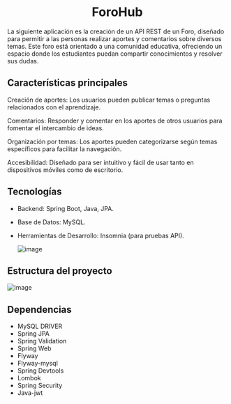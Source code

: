 <h1 align="center">ForoHub</h1>

La siguiente aplicación es la creación de un API REST de un Foro, diseñado para permitir a las personas realizar aportes y comentarios sobre diversos temas. Este foro está orientado a una comunidad educativa, ofreciendo un espacio donde los estudiantes puedan compartir conocimientos y resolver sus dudas.

## Características principales

Creación de aportes: Los usuarios pueden publicar temas o preguntas relacionados con el aprendizaje.

Comentarios: Responder y comentar en los aportes de otros usuarios para fomentar el intercambio de ideas.

Organización por temas: Los aportes pueden categorizarse según temas específicos para facilitar la navegación.

Accesibilidad: Diseñado para ser intuitivo y fácil de usar tanto en dispositivos móviles como de escritorio.

## Tecnologías
- Backend: Spring Boot, Java, JPA.
- Base de Datos: MySQL.
- Herramientas de Desarrollo: Insomnia (para pruebas API).

  ![image](https://github.com/user-attachments/assets/7ceed3fc-ac09-492b-aa85-560bded36b0e)

## Estructura del proyecto 

![image](https://github.com/user-attachments/assets/d24a9f3a-f6a8-4715-ba3b-986e9f09082c)

## Dependencias
- MySQL DRIVER
- Spring JPA
- Spring Validation
- Spring Web
- Flyway
- Flyway-mysql
- Spring Devtools
- Lombok
- Spring Security
- Java-jwt
